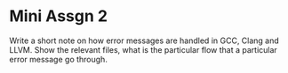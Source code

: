# Mini Assgn 2
Write a short note on how error messages are handled in GCC, Clang and LLVM. Show the relevant files, what is the particular flow that a particular error message go through.
